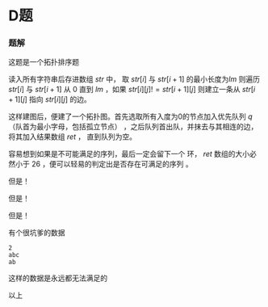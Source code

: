 # D题

### 题解

这题是一个拓扑排序题

读入所有字符串后存进数组 $str$ 中， 取 $str[i]$ 与 $str[i + 1]$ 的最小长度为$lm$ 则遍历 $str[i]$ 与 $str[i + 1]$ 从 $0$ 直到 $lm$ ，如果 $str[i][j] != str[i + 1] [j]$ 则建立一条从 $str[i + 1][j]$ 指向 $str[i][j]$ 的边。

这样建图后，便建了一个拓扑图。首先选取所有入度为0的节点加入优先队列 $q$ （队首为最小字母，包括孤立节点） ，之后队列首出队，并抹去与其相连的边， 将其加入结果数组 $ret$ ， 直到队列为空。

容易想到如果是不可能满足的序列，最后一定会留下一个 环， $ret$ 数组的大小必然小于 $26$ ，便可以轻易的判定出是否存在可满足的序列  。

但是！

但是！

但是！

有个很坑爹的数据

```
2
abc
ab
```

这样的数据是永远都无法满足的

以上